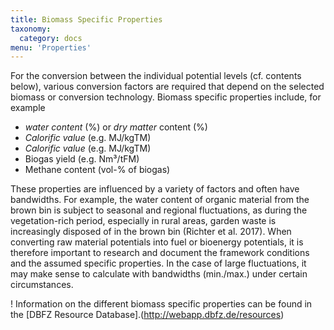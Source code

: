 ```yaml
---
title: Biomass Specific Properties
taxonomy:
  category: docs
menu: 'Properties'
---
```


For the conversion between the individual potential levels (cf. contents below), various conversion factors are required that depend on the selected biomass or conversion technology. Biomass specific properties include, for example 

- *water content* (%) or *dry matter* content (%)
- *Calorific value* (e.g. MJ/kgTM)
- *Calorific value* (e.g. MJ/kgTM)
- Biogas yield (e.g. Nm³/tFM)
- Methane content (vol-% of biogas)

These properties are influenced by a variety of factors and often have bandwidths. For example, the water content of organic material from the brown bin is subject to seasonal and regional fluctuations, as during the vegetation-rich period, especially in rural areas, garden waste is increasingly disposed of in the brown bin (Richter et al. 2017). When converting raw material potentials into fuel or bioenergy potentials, it is therefore important to research and document the framework conditions and the assumed specific properties. In the case of large fluctuations, it may make sense to calculate with bandwidths (min./max.) under certain circumstances. 

! Information on the different biomass specific properties can be found in the [DBFZ Resource Database].(http://webapp.dbfz.de/resources) 
